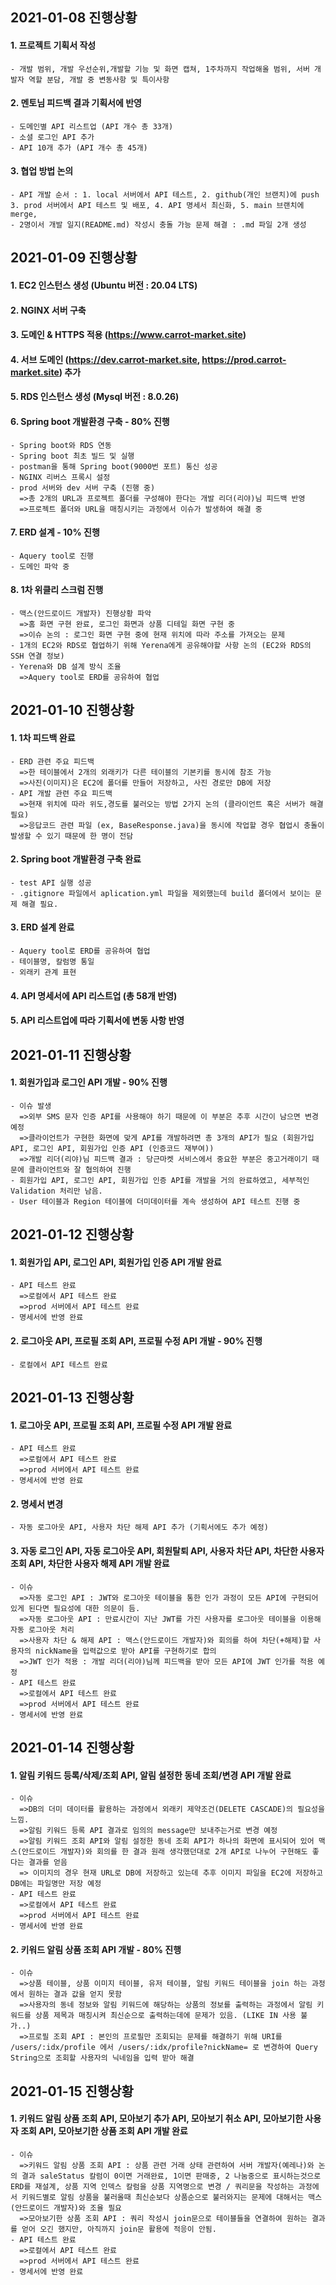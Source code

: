 ## 2021-01-08 진행상황
#### 1. 프로젝트 기획서 작성 
    - 개발 범위, 개발 우선순위,개발할 기능 및 화면 캡쳐, 1주차까지 작업해올 범위, 서버 개발자 역할 분담, 개발 중 변동사항 및 특이사항 
    
#### 2. 멘토님 피드백 결과 기획서에 반영    
    - 도메인별 API 리스트업 (API 개수 총 33개)
    - 소셜 로그인 API 추가
    - API 10개 추가 (API 개수 총 45개)
    
#### 3. 협업 방법 논의    
    - API 개발 순서 : 1. local 서버에서 API 테스트, 2. github(개인 브랜치)에 push 3. prod 서버에서 API 테스트 및 배포, 4. API 명세서 최신화, 5. main 브랜치에 merge,    
    - 2명이서 개발 일지(README.md) 작성시 충돌 가능 문제 해결 : .md 파일 2개 생성
    
## 2021-01-09 진행상황
#### 1. EC2 인스턴스 생성 (Ubuntu 버전 : 20.04 LTS) 
#### 2. NGINX 서버 구축
#### 3. 도메인 & HTTPS 적용 (https://www.carrot-market.site) 
#### 4. 서브 도메인 (https://dev.carrot-market.site, https://prod.carrot-market.site) 추가
#### 5. RDS 인스턴스 생성 (Mysql 버전 : 8.0.26)
#### 6. Spring boot 개발환경 구축 - 80% 진행 
    - Spring boot와 RDS 연동
    - Spring boot 최초 빌드 및 실행 
    - postman을 통해 Spring boot(9000번 포트) 통신 성공
    - NGINX 리버스 프록시 설정   
    - prod 서버와 dev 서버 구축 (진행 중)
      =>총 2개의 URL과 프로젝트 폴더를 구성해야 한다는 개발 리더(리야)님 피드백 반영
      =>프로젝트 폴더와 URL을 매칭시키는 과정에서 이슈가 발생하여 해결 중
#### 7. ERD 설계 - 10% 진행
    - Aquery tool로 진행
    - 도메인 파악 중
#### 8. 1차 위클리 스크럼 진행 
    - 맥스(안드로이드 개발자) 진행상황 파악
      =>홈 화면 구현 완료, 로그인 화면과 상품 디테일 화면 구현 중
      =>이슈 논의 : 로그인 화면 구현 중에 현재 위치에 따라 주소를 가져오는 문제 
    - 1개의 EC2와 RDS로 협업하기 위해 Yerena에게 공유해야할 사항 논의 (EC2와 RDS의 SSH 연결 정보)
    - Yerena와 DB 설계 방식 조율
      =>Aquery tool로 ERD를 공유하여 협업
      
## 2021-01-10 진행상황
#### 1. 1차 피드백 완료
    - ERD 관련 주요 피드백
      =>한 테이블에서 2개의 외래키가 다른 테이블의 기본키를 동시에 참조 가능  
      =>사진(이미지)은 EC2에 폴더를 만들어 저장하고, 사진 경로만 DB에 저장 
    - API 개발 관련 주요 피드백
      =>현재 위치에 따라 위도,경도를 불러오는 방법 2가지 논의 (클라이언트 혹은 서버가 해결 필요)
      =>응답코드 관련 파일 (ex, BaseResponse.java)을 동시에 작업할 경우 협업시 충돌이 발생할 수 있기 때문에 한 명이 전담
#### 2. Spring boot 개발환경 구축 완료  
    - test API 실행 성공 
    - .gitignore 파일에서 aplication.yml 파일을 제외했는데 build 폴더에서 보이는 문제 해결 필요.
#### 3. ERD 설계 완료 
    - Aquery tool로 ERD를 공유하여 협업
    - 테이블명, 칼럼명 통일
    - 외래키 관계 표현
#### 4. API 명세서에 API 리스트업 (총 58개 반영)
#### 5. API 리스트업에 따라 기획서에 변동 사항 반영


## 2021-01-11 진행상황
#### 1. 회원가입과 로그인 API 개발 - 90% 진행 
    - 이슈 발생
      =>외부 SMS 문자 인증 API를 사용해야 하기 때문에 이 부분은 추후 시간이 남으면 변경 예정
      =>클라이언트가 구현한 화면에 맞게 API를 개발하려면 총 3개의 API가 필요 (회원가입 API, 로그인 API, 회원가입 인증 API (인증코드 재부여))
      =>개발 리더(리야)님 피드백 결과 : 당근마켓 서비스에서 중요한 부분은 중고거래이기 때문에 클라이언트와 잘 협의하여 진행
    - 회원가입 API, 로그인 API, 회원가입 인증 API를 개발을 거의 완료하였고, 세부적인 Validation 처리만 남음.
    - User 테이블과 Region 테이블에 더미데이터를 계속 생성하여 API 테스트 진행 중


## 2021-01-12 진행상황
#### 1. 회원가입 API, 로그인 API, 회원가입 인증 API 개발 완료
    - API 테스트 완료
      =>로컬에서 API 테스트 완료
      =>prod 서버에서 API 테스트 완료
    - 명세서에 반영 완료
   
#### 2. 로그아웃 API, 프로필 조회 API, 프로필 수정 API 개발 - 90% 진행
    - 로컬에서 API 테스트 완료
    
    
## 2021-01-13 진행상황
#### 1. 로그아웃 API, 프로필 조회 API, 프로필 수정 API 개발 완료
    - API 테스트 완료
      =>로컬에서 API 테스트 완료
      =>prod 서버에서 API 테스트 완료
    - 명세서에 반영 완료

#### 2. 명세서 변경
    - 자동 로그아웃 API, 사용자 차단 해제 API 추가 (기획서에도 추가 예정)   
 
#### 3. 자동 로그인 API, 자동 로그아웃 API, 회원탈퇴 API, 사용자 차단 API, 차단한 사용자 조회 API, 차단한 사용자 해제 API 개발 완료
    - 이슈 
      =>자동 로그인 API : JWT와 로그아웃 테이블을 통한 인가 과정이 모든 API에 구현되어 있게 된다면 필요성에 대한 의문이 듬.
      =>자동 로그아웃 API : 만료시간이 지난 JWT를 가진 사용자를 로그아웃 테이블을 이용해 자동 로그아웃 처리 
      =>사용자 차단 & 해제 API : 맥스(안드로이드 개발자)와 회의를 하여 차단(+해제)할 사용자의 nickName을 입력값으로 받아 API를 구현하기로 합의 
      =>JWT 인가 적용 : 개발 리더(리야)님께 피드백을 받아 모든 API에 JWT 인가를 적용 예정 
    - API 테스트 완료
      =>로컬에서 API 테스트 완료
      =>prod 서버에서 API 테스트 완료
    - 명세서에 반영 완료
    
    
## 2021-01-14 진행상황    
#### 1. 알림 키워드 등록/삭제/조회 API, 알림 설정한 동네 조회/변경 API 개발 완료 
    - 이슈 
      =>DB의 더미 데이터를 활용하는 과정에서 외래키 제약조건(DELETE CASCADE)의 필요성을 느낌.
      =>알림 키워드 등록 API 결과로 임의의 message만 보내주는거로 변경 예정
      =>알림 키워드 조회 API와 알림 설정한 동네 조회 API가 하나의 화면에 표시되어 있어 맥스(안드로이드 개발자)와 회의를 한 결과 원래 생각했던대로 2개 API로 나누어 구현해도 좋다는 결과를 얻음  
      => 이미지의 경우 현재 URL로 DB에 저장하고 있는데 추후 이미지 파일을 EC2에 저장하고 DB에는 파일명만 저장 예정
    - API 테스트 완료
      =>로컬에서 API 테스트 완료
      =>prod 서버에서 API 테스트 완료
    - 명세서에 반영 완료
        
#### 2. 키워드 알림 상품 조회 API 개발 - 80% 진행
    - 이슈 
      =>상품 테이블, 상품 이미지 테이블, 유저 테이블, 알림 키워드 테이블을 join 하는 과정에서 원하는 결과 값을 얻지 못함
      =>사용자의 동네 정보와 알림 키워드에 해당하는 상품의 정보를 출력하는 과정에서 알림 키워드를 상품 제목과 매칭시켜 최신순으로 출력하는데에 문제가 있음. (LIKE IN 사용 불가..) 
      =>프로필 조회 API : 본인의 프로필만 조회되는 문제를 해결하기 위해 URI를 /users/:idx/profile 에서 /users/:idx/profile?nickName= 로 변경하여 Query String으로 조회할 사용자의 닉네임을 입력 받아 해결 
      
## 2021-01-15 진행상황    
#### 1. 키워드 알림 상품 조회 API, 모아보기 추가 API, 모아보기 취소 API, 모아보기한 사용자 조회 API, 모아보기한 상품 조회 API 개발 완료
    - 이슈     
      =>키워드 알림 상품 조회 API : 상품 관련 거래 상태 관련하여 서버 개발자(예레나)와 논의 결과 saleStatus 칼럼이 0이면 거래완료, 1이면 판매중, 2 나눔중으로 표시하는것으로 ERD를 재설계, 상품 지역 인덱스 칼럼을 상품 지역명으로 변경 / 쿼리문을 작성하는 과정에서 키워드별로 알림 상품을 불러올때 최신순보다 상품순으로 불러와지는 문제에 대해서는 맥스(안드로이드 개발자)와 조율 필요
      =>모아보기한 상품 조회 API : 쿼리 작성시 join문으로 테이블들을 연결하여 원하는 결과를 얻어 오긴 했지만, 아직까지 join문 활용에 적응이 안됨. 
    - API 테스트 완료
      =>로컬에서 API 테스트 완료
      =>prod 서버에서 API 테스트 완료
    - 명세서에 반영 완료


